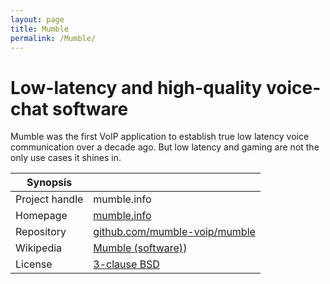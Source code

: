 ```yaml
---
layout: page
title: Mumble
permalink: /Mumble/
---
```


# Low-latency and high-quality voice-chat software

Mumble was the first VoIP application to establish true low latency voice communication over a decade ago. But low latency and gaming are not the only use cases it shines in.


| Synopsis         |  |
|------------------|--|
| Project handle   | mumble.info |
| Homepage         | [mumble.info](https://www.mumble.info/) |
| Repository       | [github.com/mumble-voip/mumble](https://github.com/mumble-voip/mumble) |
| Wikipedia        | [Mumble (software)](https://en.wikipedia.org/wiki/Mumble_%28software%29)) |
| License          | [3-clause BSD](https://opensource.org/licenses/BSD-3-Clause) |


